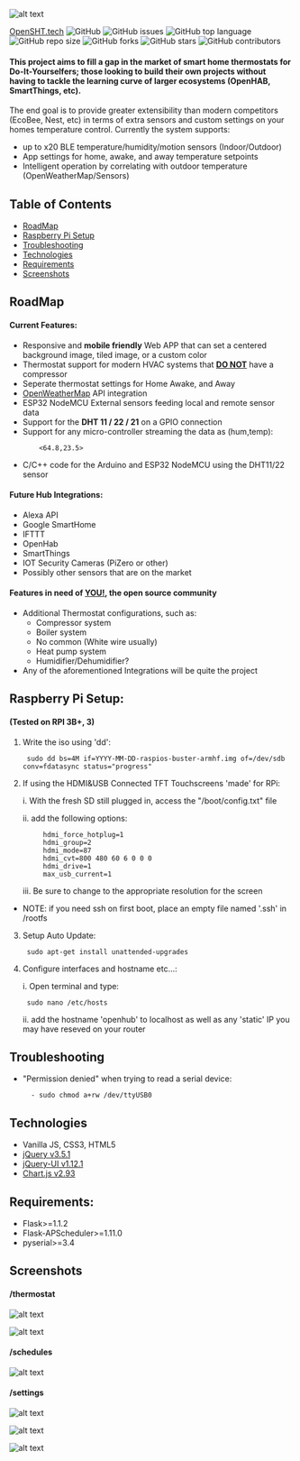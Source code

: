 ![alt text](https://github.com/OpenSHT/SmartHub/blob/master/resources/header_tall.png?raw=true)

[OpenSHT.tech](https://opensht.tech/)
![GitHub](https://img.shields.io/github/license/OpenSHT/SmartHub?color=blue)
![GitHub issues](https://img.shields.io/github/issues/OpenSHT/SmartHub)
![GitHub top language](https://img.shields.io/github/languages/top/OpenSHT/SmartHub)
![GitHub repo size](https://img.shields.io/github/repo-size/OpenSHT/SmartHub)
![GitHub forks](https://img.shields.io/github/forks/OpenSHT/SmartHub?style=social)
![GitHub stars](https://img.shields.io/github/stars/OpenSHT/SmartHub?style=social)
![GitHub contributors](https://img.shields.io/github/contributors/OpenSHT/SmartHub)

<h4>This project aims to fill a gap in the market of smart home thermostats for Do-It-Yourselfers; those looking to build their own projects without having to tackle the learning curve of larger ecosystems (OpenHAB, SmartThings, etc).</h4>

<p>The end goal is to provide greater extensibility than modern competitors (EcoBee, Nest, etc) in terms of extra sensors and custom settings on your homes temperature control. Currently the system supports:</p>

<ul>
	<li>up to x20 BLE temperature/humidity/motion sensors (Indoor/Outdoor)</li>
	<li>App settings for home, awake, and away temperature setpoints</li>
	<li>Intelligent operation by correlating with outdoor temperature (OpenWeatherMap/Sensors)</li>
</ul>


## Table of Contents

* [RoadMap](https://github.com/OpenSHT/SmartHub#roadmap)
* [Raspberry Pi Setup](https://github.com/OpenSHT/SmartHub#raspberry-pi-setup)
* [Troubleshooting](https://github.com/OpenSHT/SmartHub#troubleshooting)
* [Technologies](https://github.com/OpenSHT/SmartHub#technologies)
* [Requirements](https://github.com/OpenSHT/SmartHub#requirements)
* [Screenshots](https://github.com/OpenSHT/SmartHub#screenshots)

## RoadMap
#### Current Features:
<ul>
    <li>Responsive and <b>mobile friendly</b> Web APP that can set a centered background image, tiled image, or a custom color</li>
    <li>Thermostat support for modern HVAC systems that <u><b>DO NOT</b></u> have a compressor</li>
    <li>Seperate thermostat settings for Home Awake, and Away</li>
    <li><a href="https://openweathermap.org/">OpenWeatherMap</a> API integration</li>
    <li>ESP32 NodeMCU External sensors feeding local and remote sensor data</li>
    <li>Support for the <b>DHT 11 / 22 / 21</b> on a GPIO connection</li>
    <li>Support for any micro-controller streaming the data as (hum,temp):</li>
    
        <64.8,23.5>
   <li>C/C++ code for the Arduino and ESP32 NodeMCU using the DHT11/22 sensor</li>
</ul>

#### Future Hub Integrations:
<ul>
    <li>Alexa API</li>
    <li>Google SmartHome</li>
    <li>IFTTT</li>
    <li>OpenHab</li>
    <li>SmartThings</li>
    <li>IOT Security Cameras (PiZero or other)</li>
    <li>Possibly other sensors that are on the market</li>	
</ul>

#### Features in need of <u><b>YOU!</b></u>, the open source community
<ul>
    <li>Additional Thermostat configurations, such as:
        <ul>
            <li>Compressor system</li>
            <li>Boiler system</li>
            <li>No common (White wire usually)</li>
            <li>Heat pump system</li>
	    <li>Humidifier/Dehumidifier?</li>
        </ul>
    </li>
	<li> Any of the aforementioned Integrations will be quite the project</li>
</ul>

## Raspberry Pi Setup:

#### (Tested on RPI 3B+, 3)
1. Write the iso using 'dd':
	
		sudo dd bs=4M if=YYYY-MM-DD-raspios-buster-armhf.img of=/dev/sdb conv=fdatasync status="progress"
	
2. If using the HDMI&USB Connected TFT Touchscreens 'made' for RPi:
   
    i. With the fresh SD still plugged in, access the "/boot/config.txt" file
   
    ii. add the following options:
        
            hdmi_force_hotplug=1
            hdmi_group=2
            hdmi_mode=87
            hdmi_cvt=800 480 60 6 0 0 0
            hdmi_drive=1
            max_usb_current=1
            
    iii. Be sure to change to the appropriate resolution for the screen       
         
* NOTE: if you need ssh on first boot, place an empty file named '.ssh' in /rootfs
3. Setup Auto Update:
    
        sudo apt-get install unattended-upgrades
	
4. Configure interfaces and hostname etc...:
        
    i. Open terminal and type:
    
        sudo nano /etc/hosts
        
    ii. add the hostname 'openhub' to localhost as well as any 'static' IP you may have reseved on your router 
        
## Troubleshooting

- "Permission denied" when trying to read a serial device:
    
        - sudo chmod a+rw /dev/ttyUSB0
        
        
## Technologies
<ul>
	<li>Vanilla JS, CSS3, HTML5</li>
    	<li><a href="https://jquery.com/download/">jQuery v3.5.1</a></li>
	<li><a href="https://jqueryui.com/download/">jQuery-UI v1.12.1</a></li>
    	<li><a href="https://www.chartjs.org/">Chart.js v2.93</a></li>
</ul>

## Requirements:
<ul>
	<li>Flask>=1.1.2</li>
    	<li>Flask-APScheduler>=1.11.0</li>
	<li>pyserial>=3.4</li>
</ul>

## Screenshots

#### /thermostat

![alt text](https://github.com/OpenSHT/SmartHub/blob/master/resources/thermostat_page1.png?raw=true)

![alt text](https://github.com/OpenSHT/SmartHub/blob/master/resources/thermostat_page2.png?raw=true)

#### /schedules

![alt text](https://github.com/OpenSHT/SmartHub/blob/master/resources/schedules.png?raw=true)

#### /settings

![alt text](https://github.com/OpenSHT/SmartHub/blob/master/resources/settings_color.png?raw=true)

![alt text](https://github.com/OpenSHT/SmartHub/blob/master/resources/settings_image.png?raw=true)

![alt text](https://github.com/OpenSHT/SmartHub/blob/master/resources/settings_tileimage.png?raw=true)

